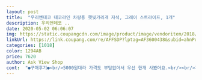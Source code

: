 ```yaml
---
layout: post 
title:  "우리앤데코 데코라인 차량용 햇빛가리개 자석, 그레이 스트라이프, 1개" 
description: 우리앤데코 ..
date: 2020-05-02 06:06:07 
img: https://static.coupangcdn.com/image/product/image/vendoritem/2018/11/22/3749468578/da5a73ee-051c-4d58-ac68-8fc0651f9e9b.jpg 
linkUrl: https://link.coupang.com/re/AFFSDP?lptag=AF3600438&subid=ahnPublicAsk&pageKey=99300736&itemId=303916640&vendorItemId=3749468578&traceid=V0-113-4da505ae5a38dd7b 
categories: [1018] 
color: 1294AB 
price: 7620 
author: Ask View Shop 
cont:  "●구매후기●<br/>5000원대라 가격도 부담없어서 우선 한개 사봤어요.<br/><br/>개인적으로는 가격대비 가성비 좋다고 생각합니다.<br/><br/>깔끔하고 좋습니다.<br/><br/>다만 창문을 내릴때, 조금만 그리고 커텐의 이것저것 신경써야하는 번거러움이 있음<br/>뒷자석에 설치했는데 자석이 있다보니 창분 자석에 알아서 터턱 하고 붙네요ㅎㅎ<br/>떼었다 붙이는것도 쉽고 편리해요.<br/><br/>뽁뽁이 부착형이나 유리 부착형은 아이들이라 예전에 사용해 보니 붙은채로 창문내리거나해서 썬팅이 벗겨지는 경우도 있었고 커튼형은 차에 테잎으로 붙여야해서 선호하지 않아 자석형으로 구매했어요!<br/>사이즈도 넉넉해서 햇빛 잘 가려주로 뽁뽁이 안해도 자석만으로 충분히 잘 부착해있네요!<br/>신경쓰고 싶지 않은 사용자는 비추천<br/>중간에 고정하는 데 있어서 고정까지 잘 되요.<br/><br/>지프 컴패스 차량 뒷자석에 설치하려고 구매했어요.<br/><br/>하나 더 사서 뒷편에 하나 더 붙여야겠어요~<br/>햇빗를 잘 가려줌(암막커튼은 아님) 자석, 유리창부착품도 괜찮음<br/>" 
---
```


